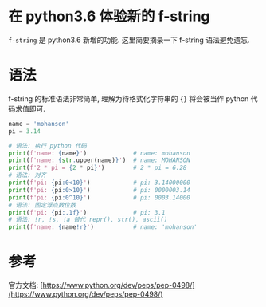 # 在 python3.6 体验新的 f-string

`f-string` 是 python3.6 新增的功能. 这里简要摘录一下 f-string 语法避免遗忘.

# 语法

f-string 的标准语法非常简单, 理解为待格式化字符串的 `{}` 将会被当作 python 代码求值即可.

```py
name = 'mohanson'
pi = 3.14

# 语法: 执行 python 代码
print(f'name: {name}')             # name: mohanson
print(f'name: {str.upper(name)}')  # name: MOHANSON
print(f'2 * pi = {2 * pi}')        # 2 * pi = 6.28
# 语法: 对齐
print(f'pi: {pi:0<10}')            # pi: 3.14000000
print(f'pi: {pi:0>10}')            # pi: 0000003.14
print(f'pi: {pi:0^10}')            # pi: 0003.14000
# 语法: 固定浮点数位数
print(f'pi: {pi:.1f}')             # pi: 3.1
# 语法: !r, !s, !a 替代 repr(), str(), ascii()
print(f'name: {name!r}')           # name: 'mohanson'
```

# 参考

官方文档: [https://www.python.org/dev/peps/pep-0498/](https://www.python.org/dev/peps/pep-0498/)
